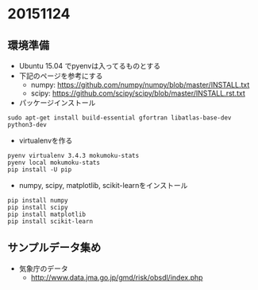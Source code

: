 # 20151124

## 環境準備

* Ubuntu 15.04 でpyenvは入ってるものとする
* 下記のページを参考にする
    * numpy: https://github.com/numpy/numpy/blob/master/INSTALL.txt
    * scipy: https://github.com/scipy/scipy/blob/master/INSTALL.rst.txt
* パッケージインストール

```
sudo apt-get install build-essential gfortran libatlas-base-dev python3-dev
```

* virtualenvを作る

```
pyenv virtualenv 3.4.3 mokumoku-stats
pyenv local mokumoku-stats
pip install -U pip
```

* numpy, scipy, matplotlib, scikit-learnをインストール

```
pip install numpy
pip install scipy
pip install matplotlib
pip install scikit-learn
```

## サンプルデータ集め

* 気象庁のデータ
    * http://www.data.jma.go.jp/gmd/risk/obsdl/index.php

